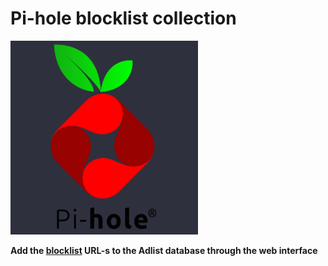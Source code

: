# Pi-hole blocklist collection

<img src="https://github.com/MrHumanRebel/pihole_lists/blob/main/docs/pi.webp" alt="Pi" width="300" height="310">

**Add the [blocklist](https://raw.githubusercontent.com/MrHumanRebel/pihole_lists/main/docs/urls.txt) URL-s to the Adlist database through the web interface**

